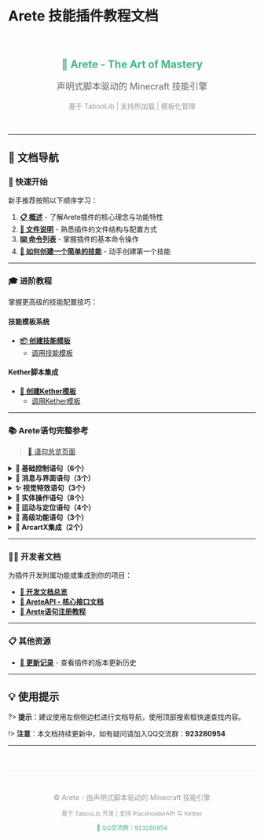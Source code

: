 # Arete 技能插件教程文档

<div style="text-align: center; padding: 20px 0;">
  <h2 style="color: #42b983;">🎴 Arete - The Art of Mastery</h2>
  <p style="font-size: 18px; color: #666;">声明式脚本驱动的 Minecraft 技能引擎</p>
  <p style="color: #999;">基于 TabooLib | 支持热加载 | 模板化管理</p>
</div>

---

## 📖 文档导航

### 🚀 快速开始

新手推荐按照以下顺序学习：

1. **[📋 概述](概述.md)** - 了解Arete插件的核心理念与功能特性
2. **[📁 文件说明](文件说明.md)** - 熟悉插件的文件结构与配置方式
3. **[⌨️ 命令列表](命令列表.md)** - 掌握插件的基本命令操作
4. **[🎯 如何创建一个简单的技能](如何创建一个简单的技能.md)** - 动手创建第一个技能

---

### 🎓 进阶教程

掌握更高级的技能配置技巧：

#### 技能模板系统
- **[📦 创建技能模板](如何创建一个简单的技能模板/index.md)**
  - [调用技能模板](如何创建一个简单的技能模板/如何在技能配置中调用该模板.md)

#### Kether脚本集成
- **[🔧 创建Kether模板](如何创建一个简单的Kether模板/index.md)**
  - [调用Kether模板](如何创建一个简单的Kether模板/如何在技能配置中调用Kether模板.md)

---

### 📚 Arete语句完整参考

> [📑 语句总览页面](「Arete语句（Statement）」/index.md)

<details>
<summary><b>🔧 基础控制语句（6个）</b></summary>

- [🧰 var - 定义与覆盖变量](「Arete语句（Statement）」/var—定义_覆盖上下文变量.md)
- [⚖️ if - 条件判断](「Arete语句（Statement）」/⚖️if—条件判断语句.md)
- [🧠 ifchain - 多分支条件](「Arete语句（Statement）」/ifchain—多分支条件执行_case…else链.md)
- [🔁 for - 循环语句](「Arete语句（Statement）」/for—计次数_区间循环_临时变量.md)
- [🎲 random - 随机执行](「Arete语句（Statement）」/random—按权重随机执行一个子块.md)
- [⏳ delay - 延迟执行](「Arete语句（Statement）」/⏳delay—延迟执行后续语句.md)

</details>

<details>
<summary><b>💬 消息与界面语句（3个）</b></summary>

- [🗨️ message - 发送消息](「Arete语句（Statement）」/️message—发送消息语句.md)
- [📢 nearby-message - 范围消息](「Arete语句（Statement）」/nearby-message—向附近玩家发送消息.md)
- [🪶 title - 标题与副标题](「Arete语句（Statement）」/title—显示标题与副标题.md)

</details>

<details>
<summary><b>✨ 视觉特效语句（3个）</b></summary>

- [🌌 particle - 粒子特效](「Arete语句（Statement）」/particle—粒子特效语句.md)
- [🌈 bedrockparticle - 基岩粒子](「Arete语句（Statement）」/bedrockparticle—播放基岩粒子特效.md)
- [🔊 sound - 音效播放](「Arete语句（Statement）」/sound—播放音效.md)

</details>

<details>
<summary><b>🎯 实体操作语句（8个）</b></summary>

- [🎯 target-entity - 选取实体](「Arete语句（Statement）」/target-entity—范围选取实体_写入上下文变量.md)
- [🗡️ damage - 造成伤害](「Arete语句（Statement）」/️damage—造成伤害.md)
- [🧪 effect - 药水效果](「Arete语句（Statement）」/effect—施加药水效果.md)
- [🎯 projectile - 发射投掷物](「Arete语句（Statement）」/projectile—投掷物.md)
- [💨 velocity - 设置速度](「Arete语句（Statement）」/velocity—设置实体速度_冲刺击退.md)
- [💥 knockback - 击退目标](「Arete语句（Statement）」/knockback—按方向击退目标_震退敌人.md)
- [🗑 despawn - 移除实体](「Arete语句（Statement）」/despawn—移除实体_清理载体.md)

</details>

<details>
<summary><b>🚀 运动与定位语句（4个）</b></summary>

- [🎯 raycast - 射线检测](「Arete语句（Statement）」/raycast—获取视线命中点_命中实体指针.md)
- [🧭 move - 平滑移动](「Arete语句（Statement）」/move—平滑移动实体_插值位移（含缓动）.md)
- [🚀 move-accel - 加速推进](「Arete语句（Statement）」/move-accel—加速度推进_追踪位移（限速可控）.md)
- [🌀 nurbs - NURBS曲线生成](「Arete语句（Statement）」/nurbs—三维曲线采样语句（NURBS曲线生成）.md)

</details>

<details>
<summary><b>🔨 高级功能语句（3个）</b></summary>

- [🛡️ armorstand - 盔甲架操作](「Arete语句（Statement）」/️armorstand—生成与驱动隐形盔甲架（可穿物、可运动）.md)
- [🧾 command - 执行指令](「Arete语句（Statement）」/command—控制台执行指令_支持占位符.md)
- [🐉 mm-cast - MythicMobs集成](「Arete语句（Statement）」/mm-cast—调用MythicMobs技能_触发外部连锁.md)

</details>

<details>
<summary><b>🎨 ArcartX集成（2个）</b></summary>

- [🦋 arcartx-model - 实体模型](「Arete语句（Statement）」/arcartx-model—设置ArcartX实体模型.md)
- [🐺 arcartx-anim - 动画播放](「Arete语句（Statement）」/arcartx-anim—播放ArcartX动画.md)

</details>

---

### 👨‍💻 开发者文档

为插件开发附属功能或集成到你的项目：

- **[🔌 开发文档总览](附属开发以及对应API/index.md)**
- **[🧩 AreteAPI - 核心接口文档](附属开发以及对应API/AreteAPI—技能系统核心接口文档.md)**
- **[📝 Arete语句注册教程](附属开发以及对应API/Arete语句注册教程（StatementRegistryGuide）.md)**

---

### 📋 其他资源

- **[📝 更新记录](更新记录.md)** - 查看插件的版本更新历史

---

## 💡 使用提示

?> **提示**：建议使用左侧侧边栏进行文档导航，使用顶部搜索框快速查找内容。

!> **注意**：本文档持续更新中，如有疑问请加入QQ交流群：**923280954**

---

<div style="text-align: center; padding: 30px 0; color: #999; border-top: 1px solid #eee; margin-top: 50px;">
  <p style="font-size: 14px;">© Arete - 由声明式脚本驱动的 Minecraft 技能引擎</p>
  <p style="font-size: 12px;">基于 TabooLib 开发 | 支持 PlaceholderAPI 与 Kether</p>
  <p style="font-size: 12px; margin-top: 10px;">
    <a href="#" style="color: #42b983; text-decoration: none;">📱 QQ交流群：923280954</a>
  </p>
</div>
